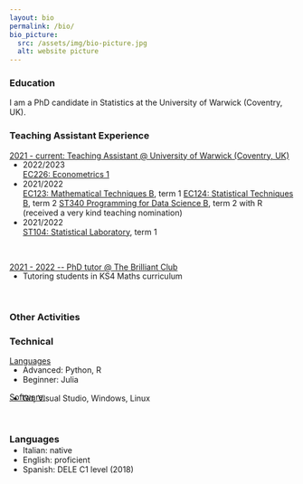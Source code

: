 ```yaml
---
layout: bio
permalink: /bio/
bio_picture:
  src: /assets/img/bio-picture.jpg
  alt: website picture
---
```

<h3>Education</h3>
<p>
  I am a PhD candidate in Statistics at the University of Warwick (Coventry, UK).
</p>

<h3>Teaching Assistant Experience</h3>
<p>
  <u> 2021 - current: Teaching Assistant @ University of Warwick (Coventry, UK)</u>
  <ul style="margin-top:-15px;">
    <li> 2022/2023 </li> 
         <a href="https://warwick.ac.uk/fac/soc/economics/current/modules/ec226/">EC226: Econometrics 1</a> 
    <li> 2021/2022 </li> 
         <a href="https://warwick.ac.uk/fac/soc/economics/current/modules/ec123/">EC123: Mathematical Techniques B</a>, term 1 
         <a href="https://warwick.ac.uk/fac/soc/economics/current/modules/ec124">EC124: Statistical Techniques B</a>, term 2 
         <a href="https://warwick.ac.uk/fac/sci/statistics/currentstudents/modules/st3/st340/">ST340 Programming for Data Science B</a>, term 2 with R (received a very kind teaching nomination) 
    <li> 2021/2022 </li> 
         <a href="https://warwick.ac.uk/fac/sci/statistics/currentstudents/modules/st1/st104/">ST104: Statistical Laboratory</a>, term 1 
  </ul><br />

<u>2021 - 2022 -- PhD tutor @ The Brilliant Club</u>
<ul style="margin-top:-15px;">
  <li> Tutoring students in KS4 Maths curriculum </li> 
</ul><br />  
</p>


<h3>Other Activities</h3>
<p>
  
</p>


<h3>Technical</h3>
<p>
  <u>Languages</u>
  <ul style="margin-top:-15px;">
    <li> Advanced: Python, R </li> 
    <li> Beginner: Julia <br>
  </ul>    
  <u>Software:</u>
  <ul style="margin-top:-15px;">
    <li> Git, Visual Studio, Windows, Linux </li> 
  </ul><br /> 
</p>

<h3>Languages</h3>
<p>
  <ul style="margin-top:-15px;">
    <li> Italian: native </li> 
    <li> English: proficient </li> 
    <li> Spanish: DELE C1 level (2018) </li>
  </ul> <br /> 
</p>

